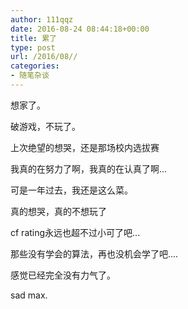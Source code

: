 ```yaml
---
author: 111qqz
date: 2016-08-24 08:44:18+00:00
title: 累了
type: post
url: /2016/08//
categories:
- 随笔杂谈
---
```


想家了。

破游戏，不玩了。

上次绝望的想哭，还是那场校内选拔赛

我真的在努力了啊，我真的在认真了啊...

可是一年过去，我还是这么菜。

真的想哭，真的不想玩了

cf rating永远也超不过小可了吧...

那些没有学会的算法，再也没机会学了吧....

感觉已经完全没有力气了。

sad max.






